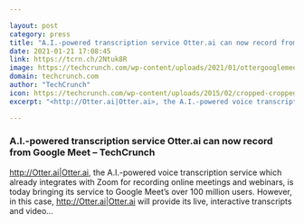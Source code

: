 ```yaml
---

layout: post
category: press
title: "A.I.-powered transcription service Otter.ai can now record from Google Meet"
date: 2021-01-21 17:08:45
link: https://tcrn.ch/2Ntuk8R
image: https://techcrunch.com/wp-content/uploads/2021/01/ottergooglemeet.jpg?w=603
domain: techcrunch.com
author: "TechCrunch"
icon: https://techcrunch.com/wp-content/uploads/2015/02/cropped-cropped-favicon-gradient.png?w=180
excerpt: "<http://Otter.ai|Otter.ai>, the A.I.-powered voice transcription service which already integrates with Zoom for recording online meetings and webinars, is today bringing its service to Google Meet’s over 100 million users. However, in this case, <http://Otter.ai|Otter.ai> will provide its live, interactive transcripts and video…"

---
```


### A.I.-powered transcription service Otter.ai can now record from Google Meet – TechCrunch

<http://Otter.ai|Otter.ai>, the A.I.-powered voice transcription service which already integrates with Zoom for recording online meetings and webinars, is today bringing its service to Google Meet’s over 100 million users. However, in this case, <http://Otter.ai|Otter.ai> will provide its live, interactive transcripts and video…